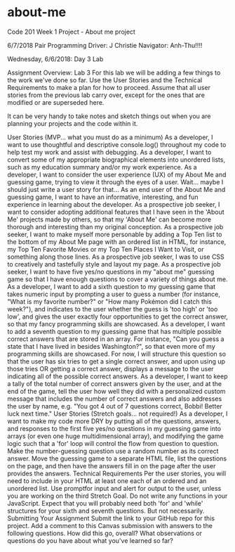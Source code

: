 # about-me
Code 201 Week 1 Project - About me project

6/7/2018 Pair Programming 
Driver: J Christie
Navigator: Anh-Thu!!!!

Wednesday, 6/6/2018: Day 3 Lab

Assignment Overview: Lab 3
For this lab we will be adding a few things to the work we've done so far. Use the User Stories and the Technical Requirements to make a plan for how to proceed. Assume that all user stories from the previous lab carry over, except for the ones that are modified or are superseded here.

It can be very handy to take notes and sketch things out when you are planning your projects and the code within it.

User Stories (MVP... what you must do as a minimum)
As a developer, I want to use thoughtful and descriptive console.log() throughout my code to help test my work and assist with debugging.
As a developer, I want to convert some of my appropriate biographical elements into unordered lists, such as my education summary and/or my work experience.
As a developer, I want to consider the user experience (UX) of my About Me and guessing game, trying to view it through the eyes of a user. Wait... maybe I should just write a user story for that...
As an end user of the About Me and guessing game, I want to have an informative, interesting, and fun experience in learning about the developer.
As a prospective job seeker, I want to consider adopting additional features that I have seen in the 'About Me' projects made by others, so that my 'About Me' can become more thorough and interesting than my original conception.
As a prospective job seeker, I want to make myself more personable by adding a Top Ten list to the bottom of my About Me page with an ordered list in HTML, for instance, my Top Ten Favorite Movies or my Top Ten Places I Want to Visit, or something along those lines.
As a prospective job seeker, I was to use CSS to creatively and tastefully style and layout my page.
As a prospective job seeker, I want to have five yes/no questions in my "about me" guessing game so that I have enough questions to cover a variety of things about me.
As a developer, I want to add a sixth question to my guessing game that takes numeric input by prompting a user to guess a number (for instance, "What is my favorite number?" or "How many Pokémon did I catch this week?"), and indicates to the user whether the guess is 'too high' or 'too low', and gives the user exactly four opportunities to get the correct answer, so that my fancy programming skills are showcased.
  As a developer, I want to add a seventh question to my guessing game that has multiple possible correct answers that are stored in an array. For instance, "Can you guess a state that I have lived in besides Washington?", so that even more of my programming skills are showcased. For now, I will structure this question so that the user has six tries to get a single correct answer, and upon using up those tries OR getting a correct answer, displays a message to the user indicating all of the possible correct answers.
  As a developer, I want to keep a tally of the total number of correct answers given by the user, and at the end of the game, tell the user how well they did with a personalized custom message that includes the number of correct answers and also addresses the user by name, e.g. "You got 4 out of 7 questions correct, Bobbi! Better luck next time."
User Stories (Stretch goals... not required!)
As a developer, I want to make my code more DRY by putting all of the questions, answers, and responses to the first five yes/no questions in my guessing game into arrays (or even one huge multidimensional array), and modifying the game logic such that a 'for' loop will control the flow from question to question.
Make the number-guessing question use a random number as its correct answer.
Move the guessing game to a separate HTML file, list the questions on the page, and then have the answers fill in on the page after the user provides the answers.
Technical Requirements
Per the user stories, you will need to include in your HTML at least one each of an ordered and an unordered list.
Use promptfor input and alert for output to the user, unless you are working on the third Stretch Goal.
Do not write any functions in your JavaScript.
Expect that you will probably need both 'for' and 'while' structures for your sixth and seventh questions. But not necessarily.
Submitting Your Assignment
Submit the link to your GitHub repo for this project.
Add a comment to this Canvas submission with answers to the following questions.
How did this go, overall?
What observations or questions do you have about what you've learned so far?
